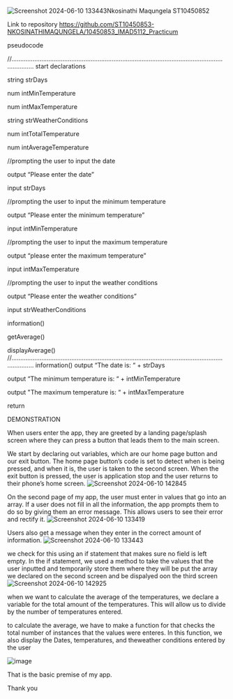 ![Screenshot 2024-06-10 133443](https://github.com/ST10450853-NKOSINATHIMAQUNGELA/10450853_IMAD5112_Practicum/assets/164514993/56104f78-c852-4359-8682-4f82172904ae)Nkosinathi Maqungela
ST10450852

Link to repository 
https://github.com/ST10450853-NKOSINATHIMAQUNGELA/10450853_IMAD5112_Practicum

pseudocode

//………………………………………………………………………………………………………………………
start
declarations

string strDays 

num intMinTemperature

num intMaxTemperature

string strWeatherConditions

num intTotalTemperature

num intAverageTemperature 

//prompting the user to input the date

output “Please enter the date”

input strDays

//prompting the user to input the minimum temperature

output “Please enter the minimum temperature”

input intMinTemperature

//prompting the user to input the maximum temperature

output “please enter the maximum temperature”

input intMaxTemperature

//prompting the user to input the weather conditions

output “Please enter the weather conditions”

input strWeatherConditions

information()

getAverage()

displayAverage()
//………………………………………………………………………………………………………………………
information()
output “The date is: “ + strDays 

output “The minimum temperature is: “ + intMinTemperature

output "The maximum temperature is: “ + intMaxTemperature

return


 
DEMONSTRATION

When users enter the app, they are greeted by a landing page/splash screen where they can press a button that leads them to the main screen.
 
We start by declaring out variables, which are our home page button and our exit button. The home page button’s code is set to detect when is being pressed, and when it is, the user is taken to the second screen. When the exit button is pressed, the user is application stop and the user returns to their phone’s home screen.
![Screenshot 2024-06-10 142845](https://github.com/ST10450853-NKOSINATHIMAQUNGELA/10450853_IMAD5112_Practicum/assets/164514993/d19d9547-51da-4f51-a364-281660722e90)

On the second page of my app, the user must enter in values that go into an array. If a user does not fill in all the information, the app prompts them to do so by giving them an error message. This allows users to see their error and rectify it.
![Screenshot 2024-06-10 133419](https://github.com/ST10450853-NKOSINATHIMAQUNGELA/10450853_IMAD5112_Practicum/assets/164514993/6f661d38-ad9c-4976-98b4-378acecff051)


Users also get a message when they enter in the correct amount of information.
 ![Screenshot 2024-06-10 133443](https://github.com/ST10450853-NKOSINATHIMAQUNGELA/10450853_IMAD5112_Practicum/assets/164514993/f75a6bec-0d8e-4ec9-ab87-cc9887237a33)

we check for this using an if statement that makes sure no field is left empty. In the if statement, we used a method to take the values that the user inputted and temporarily store them where they will be put the array we declared on the second screen and be dispalyed oon the third screen
![Screenshot 2024-06-10 142925](https://github.com/ST10450853-NKOSINATHIMAQUNGELA/10450853_IMAD5112_Practicum/assets/164514993/b78996f2-c82a-4dee-aff0-d256a2742fec)

when we want to calculate the average of the temperatures, we declare a variable for the total amount of the temperatures. This will allow us to divide by the number of temperatures entered.

to calculate the average, we have to make a function for that checks the total number of instances that the values were enteres. In this function, we also display the Dates, temperatures, and theweather conditions entered by the user

![image](https://github.com/ST10450853-NKOSINATHIMAQUNGELA/10450853_IMAD5112_Practicum/assets/164514993/66c1d6ad-0af6-4ecf-be83-f9b0b7f09b28)


That is the basic premise of my app.

Thank you

